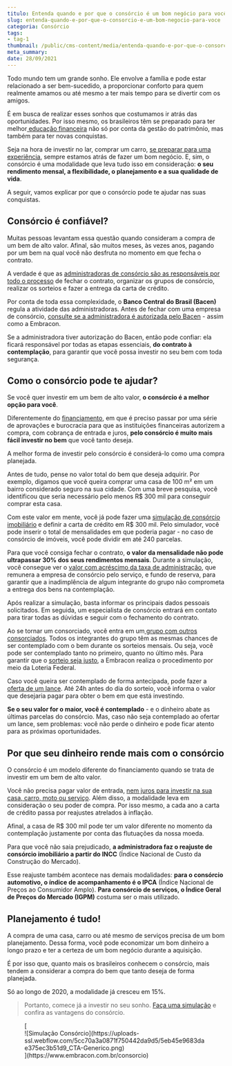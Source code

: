 ```yaml
---
titulo: Entenda quando e por que o consórcio é um bom negócio para você
slug: entenda-quando-e-por-que-o-consorcio-e-um-bom-negocio-para-voce
categoria: Consórcio
tags:
- tag-1
thumbnail: /public/cms-content/media/entenda-quando-e-por-que-o-consorcio-e-um-bom-negocio-para-voce.jpg
meta_summary: 
date: 28/09/2021
---
```

Todo mundo tem um grande sonho. Ele envolve a família e pode estar relacionado a ser bem-sucedido, a proporcionar conforto para quem realmente amamos ou até mesmo a ter mais tempo para se divertir com os amigos.

É em busca de realizar esses sonhos que costumamos ir atrás das oportunidades. Por isso mesmo, os brasileiros têm se preparado para ter melhor[ educação financeira](https://www.embracon.com.br/blog/entenda-a-importancia-da-educacao-financeira-na-sua-vida) não só por conta da gestão do patrimônio, mas também para ter novas conquistas.

Seja na hora de investir no lar, comprar um carro, [se preparar para uma experiência](https://www.embracon.com.br/blog/por-que-fazer-um-intercambio-veja-7-bons-motivos), sempre estamos atrás de fazer um bom negócio. E, sim, o consórcio é uma modalidade que leva tudo isso em consideração: **o seu rendimento mensal, a flexibilidade, o planejamento e a sua qualidade de vida**.

A seguir, vamos explicar por que o consórcio pode te ajudar nas suas conquistas.

Consórcio é confiável?
----------------------

Muitas pessoas levantam essa questão quando consideram a compra de um bem de alto valor. Afinal, são muitos meses, às vezes anos, pagando por um bem na qual você não desfruta no momento em que fecha o contrato.

A verdade é que as [administradoras de consórcio são as responsáveis por todo o processo](https://www.embracon.com.br/blog/afinal-o-que-uma-administradora-de-consorcio-faz) de fechar o contrato, organizar os grupos de consórcio, realizar os sorteios e fazer a entrega da carta de crédito.

Por conta de toda essa complexidade, o **Banco Central do Brasil (Bacen)** regula a atividade das administradoras. Antes de fechar com uma empresa de consórcio, [consulte se a administradora é autorizada pelo Bacen](https://abac.org.br/a-abac/administradoras-associadas) - assim como a Embracon.

Se a administradora tiver autorização do Bacen, então pode confiar: ela ficará responsável por todas as etapas essenciais, **do contrato à contemplação**, para garantir que você possa investir no seu bem com toda segurança.

Como o consórcio pode te ajudar?
--------------------------------

Se você quer investir em um bem de alto valor, **o consórcio é a melhor opção para você**.

Diferentemente do [financiamento](https://www.embracon.com.br/blog/financiamento-ou-consorcio-o-que-e-melhor-na-compra-de-um-imovel), em que é preciso passar por uma série de aprovações e burocracia para que as instituições financeiras autorizem a compra, com cobrança de entrada e juros, **pelo consórcio é muito mais fácil investir no bem** que você tanto deseja.

A melhor forma de investir pelo consórcio é considerá-lo como uma compra planejada.

Antes de tudo, pense no valor total do bem que deseja adquirir. Por exemplo, digamos que você queira comprar uma casa de 100 m² em um bairro considerado seguro na sua cidade. Com uma breve pesquisa, você identificou que seria necessário pelo menos R$ 300 mil para conseguir comprar esta casa.

Com este valor em mente, você já pode fazer uma [simulação de consórcio imobiliário](https://www.embracon.com.br/blog/simulacao-de-consorcio) e definir a carta de crédito em R$ 300 mil. Pelo simulador, você pode inserir o total de mensalidades em que poderia pagar - no caso de consórcio de imóveis, você pode dividir em até 240 parcelas.

Para que você consiga fechar o contrato, **o valor da mensalidade não pode ultrapassar 30% dos seus rendimentos mensais**. Durante a simulação, você consegue ver o [valor com acréscimo da taxa de administração](https://www.embracon.com.br/blog/11-coisas-que-voce-precisa-saber-sobre-a-parcela-do-consorcio), que remunera a empresa de consórcio pelo serviço, e fundo de reserva, para garantir que a inadimplência de algum integrante do grupo não comprometa a entrega dos bens na contemplação.

Após realizar a simulação, basta informar os principais dados pessoais solicitados. Em seguida, um especialista de consórcio entrará em contato para tirar todas as dúvidas e seguir com o fechamento do contrato.

Ao se tornar um consorciado, você entra em um[ grupo com outros consorciados](https://www.embracon.com.br/conhecaoconsorcio/o-que-e-um-grupo-de-consorcio). Todos os integrantes do grupo têm as mesmas chances de ser contemplado com o bem durante os sorteios mensais. Ou seja, você pode ser contemplado tanto no primeiro, quanto no último mês. Para garantir que o [sorteio seja justo](https://www.embracon.com.br/blog/assembleia-de-consorcio-como-funciona), a Embracon realiza o procedimento por meio da Loteria Federal.

Caso você queira ser contemplado de forma antecipada, pode fazer a [oferta de um lance](https://www.embracon.com.br/blog/como-fazer-oferta-de-lance-em-consorcio). Até 24h antes do dia do sorteio, você informa o valor que desejaria pagar para obter o bem em que está investindo.

**Se o seu valor for o maior, você é contemplado** - e o dinheiro abate as últimas parcelas do consórcio. Mas, caso não seja contemplado ao ofertar um lance, sem problemas: você não perde o dinheiro e pode ficar atento para as próximas oportunidades.

Por que seu dinheiro rende mais com o consórcio
-----------------------------------------------

O consórcio é um modelo diferente do financiamento quando se trata de investir em um bem de alto valor.

Você não precisa pagar valor de entrada, [nem juros para investir na sua casa, carro, moto ou serviço](https://www.embracon.com.br/blog/consorcio-nao-tem-juros-entenda). Além disso, a modalidade leva em consideração o seu poder de compra. Por isso mesmo, a cada ano a carta de crédito passa por reajustes atrelados à inflação.

Afinal, a casa de R$ 300 mil pode ter um valor diferente no momento da contemplação justamente por conta das flutuações da nossa moeda.

Para que você não saia prejudicado, **a administradora faz o reajuste de consórcio imobiliário a partir do INCC** (Índice Nacional de Custo da Construção do Mercado).

Esse reajuste também acontece nas demais modalidades: **para o consórcio automotivo, o índice de acompanhamento é o IPCA** (Índice Nacional de Preços ao Consumidor Amplo). **Para consórcio de serviços, o Índice Geral de Preços do Mercado (IGPM)** costuma ser o mais utilizado.

Planejamento é tudo!
--------------------

A compra de uma casa, carro ou até mesmo de serviços precisa de um bom planejamento. Dessa forma, você pode economizar um bom dinheiro a longo prazo e ter a certeza de um bom negócio durante a aquisição.

É por isso que, quanto mais os brasileiros conhecem o consórcio, mais tendem a considerar a compra do bem que tanto deseja de forma planejada.

Só ao longo de 2020, a modalidade já cresceu em 15%.

> Portanto, comece já a investir no seu sonho. [Faça uma simulação](https://www.embracon.com.br/consorcio) e confira as vantagens do consórcio.

<figure class="w-richtext-figure-type-image w-richtext-align-center">[<div>![Simulação Consórcio](https://uploads-ssl.webflow.com/5cc70a3a0871f750442da9d5/5eb45e9683dae375ec3b51d9_CTA-Generico.png)</div>](https://www.embracon.com.br/consorcio)</figure>‍
